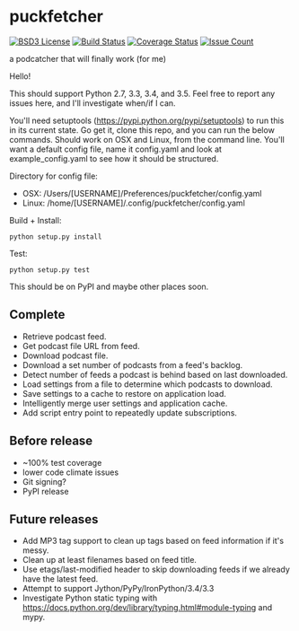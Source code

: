 # puckfetcher
[![BSD3 License](http://img.shields.io/badge/license-BSD3-brightgreen.svg)](https://tldrlegal.com/license/bsd-3-clause-license-%28revised%29)
[![Build Status](https://travis-ci.org/andrewmichaud/puckfetcher.svg?branch=master)](https://travis-ci.org/andrewmichaud/puckfetcher)
[![Coverage Status](https://coveralls.io/repos/andrewmichaud/puckfetcher/badge.svg?branch=master&service=github)](https://coveralls.io/github/andrewmichaud/puckfetcher?branch=master)
[![Issue Count](https://codeclimate.com/github/andrewmichaud/puckfetcher/badges/issue_count.svg)](https://codeclimate.com/github/andrewmichaud/puckfetcher)

a podcatcher that will finally work (for me)

Hello!

This should support Python 2.7, 3.3, 3.4, and 3.5. Feel free to report any issues here, and I'll investigate when/if I can.

You'll need setuptools (https://pypi.python.org/pypi/setuptools) to run this in its current state. Go get it, clone this repo, and you
can run the below commands. Should work on OSX and Linux, from the command line. You'll want a default config file, name it config.yaml
and look at example_config.yaml to see how it should be structured.

Directory for config file:
* OSX: /Users/[USERNAME]/Preferences/puckfetcher/config.yaml
* Linux: /home/[USERNAME]/.config/puckfetcher/config.yaml

Build + Install:
```
python setup.py install
```

Test:
```
python setup.py test
```

This should be on PyPI and maybe other places soon.

## Complete

- Retrieve podcast feed.
- Get podcast file URL from feed.
- Download podcast file.
- Download a set number of podcasts from a feed's backlog.
- Detect number of feeds a podcast is behind based on last downloaded.
- Load settings from a file to determine which podcasts to download.
- Save settings to a cache to restore on application load.
- Intelligently merge user settings and application cache.
- Add script entry point to repeatedly update subscriptions.

## Before release
- ~100% test coverage
- lower code climate issues
- Git signing?
- PyPI release

## Future releases
- Add MP3 tag support to clean up tags based on feed information if it's messy.
- Clean up at least filenames based on feed title.
- Use etags/last-modified header to skip downloading feeds if we already have the latest feed.
- Attempt to support Jython/PyPy/IronPython/3.4/3.3
- Investigate Python static typing with https://docs.python.org/dev/library/typing.html#module-typing and mypy.

